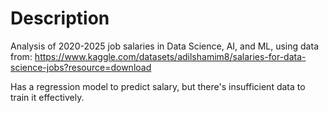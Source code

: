 # Description


Analysis of 2020-2025 job salaries in Data Science, AI, and ML, using data from: https://www.kaggle.com/datasets/adilshamim8/salaries-for-data-science-jobs?resource=download 


Has a regression model to predict salary, but there's insufficient data to train it effectively.
